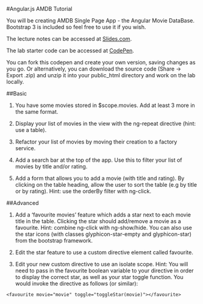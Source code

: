 #Angular.js AMDB Tutorial

You will be creating AMDB Single Page App - the Angular Movie DataBase.  Bootstrap 3 is included so feel free to use it if you wish.

The lecture notes can be accessed at [Slides.com](http://slides.com/skhutan/deck).

The lab starter code can be accessed at [CodePen](http://codepen.io/hw-angular/pen/dPQxwM).

You can fork this codepen and create your own version, saving changes as you go.
Or alternatively, you can download the source code (Share -> Export .zip) and unzip it into your public_html directory and work on the lab locally.

##Basic

1. You have some movies stored in $scope.movies.  Add at least 3 more in the same format.

2. Display your list of movies in the view with the ng-repeat directive (hint: use a table).

3. Refactor your list of movies by moving their creation to a factory service.

4. Add a search bar at the top of the app.  Use this to filter your list of movies by title and/or rating.

5. Add a form that allows you to add a movie (with title and rating).  By clicking on the table heading, allow the user to sort the table (e.g by title or by rating).  Hint: use the orderBy filter with ng-click.

##Advanced

1. Add a ‘favourite movies’ feature which adds a star next to each movie title in the table.  Clicking the star should add/remove a movie as a favourite. Hint: combine ng-click with ng-show/hide.  You can also use the star icons (with classes glyphicon-star-empty and glyphicon-star) from the bootstrap framework.

2. Edit the star feature to use a custom directive element called favourite.  

3. Edit your new custom directive to use an isolate scope. Hint: You will need to pass in the favourite boolean variable to your directive in order to display the correct star, as well as your star toggle function.  You would invoke the directive as follows (or similar):  
```
<favourite movie="movie" toggle="toggleStar(movie)"></favourite>
```

